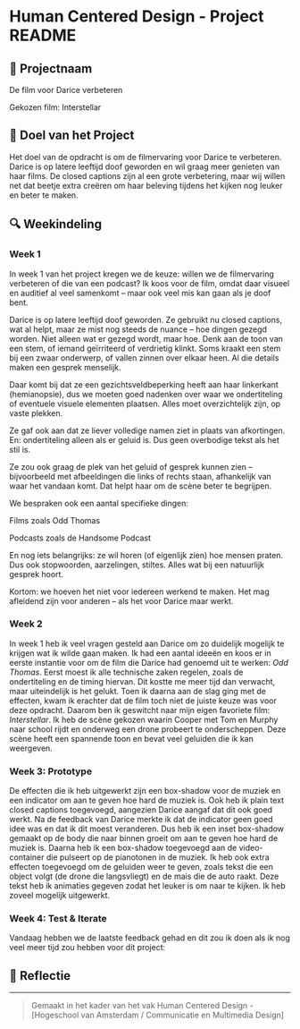 # Human Centered Design - Project README

## 📌 Projectnaam

De film voor Darice verbeteren

Gekozen film: Interstellar

## 🎯 Doel van het Project

Het doel van de opdracht is om de filmervaring voor Darice te verbeteren. Darice is op latere leeftijd doof geworden en wil graag meer genieten van haar films. De closed captions zijn al een grote verbetering, maar wij willen net dat beetje extra creëren om haar beleving tijdens het kijken nog leuker en beter te maken.

## 🔍 Weekindeling

### Week 1

In week 1 van het project kregen we de keuze: willen we de filmervaring verbeteren of die van een podcast? Ik koos voor de film, omdat daar visueel en auditief al veel samenkomt – maar ook veel mis kan gaan als je doof bent.

Darice is op latere leeftijd doof geworden. Ze gebruikt nu closed captions, wat al helpt, maar ze mist nog steeds de nuance – hoe dingen gezegd worden. Niet alleen wat er gezegd wordt, maar hoe. Denk aan de toon van een stem, of iemand geïrriteerd of verdrietig klinkt. Soms kraakt een stem bij een zwaar onderwerp, of vallen zinnen over elkaar heen. Al die details maken een gesprek menselijk.

Daar komt bij dat ze een gezichtsveldbeperking heeft aan haar linkerkant (hemianopsie), dus we moeten goed nadenken over waar we ondertiteling of eventuele visuele elementen plaatsen. Alles moet overzichtelijk zijn, op vaste plekken.

Ze gaf ook aan dat ze liever volledige namen ziet in plaats van afkortingen. En: ondertiteling alleen als er geluid is. Dus geen overbodige tekst als het stil is.

Ze zou ook graag de plek van het geluid of gesprek kunnen zien – bijvoorbeeld met afbeeldingen die links of rechts staan, afhankelijk van waar het vandaan komt. Dat helpt haar om de scène beter te begrijpen.

We bespraken ook een aantal specifieke dingen:

Films zoals Odd Thomas

Podcasts zoals de Handsome Podcast

En nog iets belangrijks: ze wil horen (of eigenlijk zien) hoe mensen praten. Dus ook stopwoorden, aarzelingen, stiltes. Alles wat bij een natuurlijk gesprek hoort.

Kortom: we hoeven het niet voor iedereen werkend te maken. Het mag afleidend zijn voor anderen – als het voor Darice maar werkt.

### Week 2

In week 1 heb ik veel vragen gesteld aan Darice om zo duidelijk mogelijk te krijgen wat ik wilde gaan maken. Ik had een aantal ideeën en koos er in eerste instantie voor om de film die Darice had genoemd uit te werken: _Odd Thomas_. Eerst moest ik alle technische zaken regelen, zoals de ondertiteling en de timing hiervan. Dit kostte me meer tijd dan verwacht, maar uiteindelijk is het gelukt. Toen ik daarna aan de slag ging met de effecten, kwam ik erachter dat de film toch niet de juiste keuze was voor deze opdracht. Daarom ben ik geswitcht naar mijn eigen favoriete film: _Interstellar_. Ik heb de scène gekozen waarin Cooper met Tom en Murphy naar school rijdt en onderweg een drone probeert te onderscheppen. Deze scène heeft een spannende toon en bevat veel geluiden die ik kan weergeven.

### Week 3: Prototype

De effecten die ik heb uitgewerkt zijn een box-shadow voor de muziek en een indicator om aan te geven hoe hard de muziek is. Ook heb ik plain text closed captions toegevoegd, aangezien Darice aangaf dat dit ook goed werkt. Na de feedback van Darice merkte ik dat de indicator geen goed idee was en dat ik dit moest veranderen. Dus heb ik een inset box-shadow gemaakt op de body die naar binnen groeit om aan te geven hoe hard de muziek is. Daarna heb ik een box-shadow toegevoegd aan de video-container die pulseert op de pianotonen in de muziek. Ik heb ook extra effecten toegevoegd om de geluiden weer te geven, zoals tekst die een object volgt (de drone die langsvliegt) en de mais die de auto raakt. Deze tekst heb ik animaties gegeven zodat het leuker is om naar te kijken. Ik heb zoveel mogelijk uitgewerkt.

### Week 4: Test & Iterate

Vandaag hebben we de laatste feedback gehad en dit zou ik doen als ik nog veel meer tijd zou hebben voor dit project:

## 📢 Reflectie

---

> Gemaakt in het kader van het vak Human Centered Design - [Hogeschool van Amsterdam / Communicatie en Multimedia Design]
